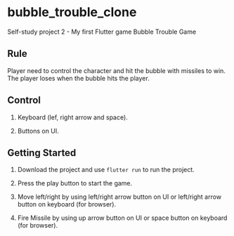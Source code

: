# bubble_trouble_clone

Self-study project 2 - My first Flutter game Bubble Trouble Game

## Rule

Player need to control the character and hit the bubble with missiles to win. The player loses when the bubble hits the player.

## Control

1. Keyboard (lef, right arrow and space).

2. Buttons on UI.

## Getting Started

1. Download the project and use ``` flutter run ``` to run the project.

2. Press the play button to start the game.

3. Move left/right by using left/right arrow button on UI or left/right arrow button on keyboard (for browser).

4. Fire Missile by using up arrow button on UI or space button on keyboard (for browser).
